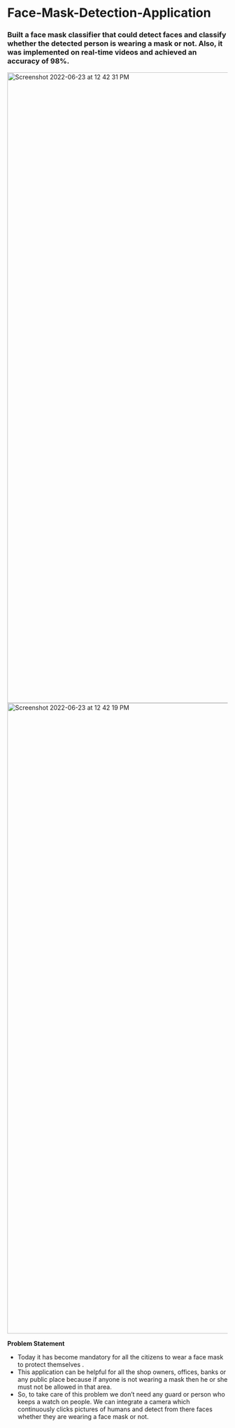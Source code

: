# Face-Mask-Detection-Application

###  Built a face mask classifier that could detect faces and classify whether the detected person is wearing a mask or not. Also, it was implemented on real-time videos and achieved an accuracy of 98%. 

<img width="1440" alt="Screenshot 2022-06-23 at 12 42 31 PM" src="https://user-images.githubusercontent.com/97047991/175241388-e735fcf9-76e9-4707-8f1b-8676b8a74a8c.png">

<img width="1440" alt="Screenshot 2022-06-23 at 12 42 19 PM" src="https://user-images.githubusercontent.com/97047991/175241399-4d3ab518-c359-49c7-a7da-0f49d92a0a9a.png">

**Problem Statement**
- Today it has become mandatory for all the citizens to wear a face mask to protect themselves . 
- This application can be helpful for all the shop owners, offices, banks or any public place because if anyone is not wearing a mask then he or she must not be allowed in that area. 
- So, to take care of this problem we don’t need any guard or person who keeps a watch on people. We can integrate a camera which continuously clicks pictures of humans and detect from there faces whether they are wearing a face mask or not.


